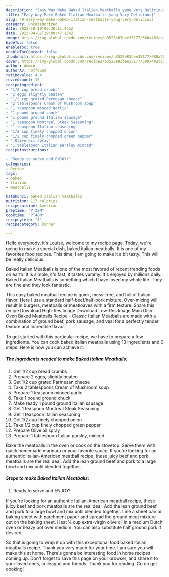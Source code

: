 ```yaml
---
description: "Easy Way Make Baked Italian Meatballs yang Very Delicious}"
title: "Easy Way Make Baked Italian Meatballs yang Very Delicious}"
slug: 49-easy-way-make-baked-italian-meatballs-yang-very-delicious
category: Uncategorized
date: 2022-10-10T00:38:11.465Z
date: 2023-04-05T19:00:47.134Z
image: https://img-global.cpcdn.com/recipes/a3528e83bee35177/680x482cq70/baked-italian-meatballs-recipe-main-photo.jpg
hideToc: false
enableToc: true
enableTocContent: false
thumbnail: https://img-global.cpcdn.com/recipes/a3528e83bee35177/680x482cq70/baked-italian-meatballs-recipe-main-photo.jpg
cover: https://img-global.cpcdn.com/recipes/a3528e83bee35177/680x482cq70/baked-italian-meatballs-recipe-main-photo.jpg
author: Admin
authorAv: notfound
ratingvalue: 4.4
reviewcount: 15
recipeingredient:
- "1/2 cup bread crumbs"
- "2 eggs slightly beaten"
- "1/2 cup grated Parmesan cheese"
- "2 tablespoons Cream of Mushroom soup"
- "1 teaspoon minced garlic"
- "1 pound ground chuck"
- "1 pound ground Italian sausage"
- "1 teaspoon Montreal Steak Seasoning"
- "1 teaspoon Italian seasoning"
- "1/2 cup finely chopped onion"
- "1/2 cup finely chopped green pepper"
- " Olive oil spray"
- "1 tablespoon Italian parsley minced"
recipeinstructions:

- "Ready to serve and ENJOY!"
categories:
- Recipe
tags:
- baked
- italian
- meatballs

katakunci: baked italian meatballs 
nutrition: 117 calories
recipecuisine: American
preptime: "PT28M"
cooktime: "PT40M"
recipeyield: "1"
recipecategory: Dinner

---
```



Hello everybody, it's Louise, welcome to my recipe page. Today, we're going to make a special dish, baked italian meatballs. It is one of my favorites food recipes. This time, I am going to make it a bit tasty. This will be really delicious.

Baked Italian Meatballs is one of the most favored of recent trending foods on earth. It is simple, it's fast, it tastes yummy. It's enjoyed by millions daily. Baked Italian Meatballs is something which I have loved my whole life. They are fine and they look fantastic.

This easy baked meatball recipe is quick, mess-free, and full of Italian flavor. Here I use a standard half-beef/half-pork mixture. Over-mixing will result in burgers, meatballs or meatloaves with a firm texture. Share this recipe Download High-Res Image Download Low-Res Image Main Dish Oven Baked Meatballs Recipe - Classic Italian Meatballs are made with a combination of ground beef, pork sausage, and veal for a perfectly tender texture and incredible flavor.


To get started with this particular recipe, we have to prepare a few ingredients. You can cook baked italian meatballs using 13 ingredients and 0 steps. Here is how you can achieve it.

<!--inarticleads1-->

##### The ingredients needed to make Baked Italian Meatballs:

1. Get 1/2 cup bread crumbs
1. Prepare 2 eggs, slightly beaten
1. Get 1/2 cup grated Parmesan cheese
1. Take 2 tablespoons Cream of Mushroom soup
1. Prepare 1 teaspoon minced garlic
1. Take 1 pound ground chuck
1. Make ready 1 pound ground Italian sausage
1. Get 1 teaspoon Montreal Steak Seasoning
1. Get 1 teaspoon Italian seasoning
1. Get 1/2 cup finely chopped onion
1. Take 1/2 cup finely chopped green pepper
1. Prepare  Olive oil spray
1. Prepare 1 tablespoon Italian parsley, minced


Bake the meatballs in the oven or cook on the stovetop. Serve them with quick homemade marinara or your favorite sauce. If you&#39;re looking for an authentic Italian-American meatball recipe, these juicy beef and pork meatballs are the real deal. Add the lean ground beef and pork to a large bowl and mix until blended together. 

<!--inarticleads2-->

##### Steps to make Baked Italian Meatballs:


1. Ready to serve and ENJOY!

If you&#39;re looking for an authentic Italian-American meatball recipe, these juicy beef and pork meatballs are the real deal. Add the lean ground beef and pork to a large bowl and mix until blended together. Line a sheet pan or baking sheet with parchment paper and spread the ground meat mixture out on the baking sheet. Heat ¼ cup extra-virgin olive oil in a medium Dutch oven or heavy pot over medium. You can also substitute half ground pork if desired. 

So that is going to wrap it up with this exceptional food baked italian meatballs recipe. Thank you very much for your time. I am sure you will make this at home. There's gonna be interesting food in home recipes coming up. Don't forget to save this page on your browser, and share it to your loved ones, colleague and friends. Thank you for reading. Go on get cooking!
